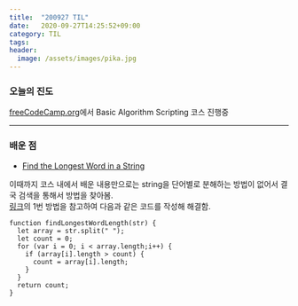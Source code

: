 ```yaml
---
title:  "200927 TIL"
date:   2020-09-27T14:25:52+09:00
category: TIL
tags: 
header:
  image: /assets/images/pika.jpg
---
```


<h3>오늘의 진도</h3>

[freeCodeCamp.org](https://www.freecodecamp.org/)에서 Basic Algorithm Scripting 코스 진행중

<hr>

<h3>배운 점</h3>

 - [Find the Longest Word in a String](https://www.freecodecamp.org/learn/javascript-algorithms-and-data-structures/basic-algorithm-scripting/find-the-longest-word-in-a-string)

이때까지 코스 내에서 배운 내용만으로는 string을 단어별로 분해하는 방법이 없어서 결국 검색을 통해서 방법을 찾아봄. 
<br>[링크](https://www.freecodecamp.org/news/three-ways-to-find-the-longest-word-in-a-string-in-javascript-a2fb04c9757c/)의 1번 방법을 참고하여 다음과 같은 코드를 작성해 해결함.

```
function findLongestWordLength(str) {
  let array = str.split(" ");
  let count = 0;
  for (var i = 0; i < array.length;i++) {
    if (array[i].length > count) {
      count = array[i].length;
    }
  }
  return count;
}
```